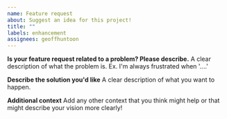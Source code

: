 ```yaml
---
name: Feature request
about: Suggest an idea for this project!
title: ""
labels: enhancement
assignees: geoffhuntoon
---
```


**Is your feature request related to a problem? Please describe.**
A clear description of what the problem is. Ex. I'm always frustrated when '....'

**Describe the solution you'd like**
A clear description of what you want to happen.

**Additional context**
Add any other context that you think might help or that might describe your vision more clearly!
